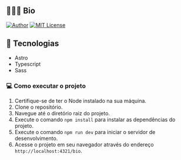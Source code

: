 ## 👨🏻‍💻 Bio

[![Author](https://img.shields.io/badge/author-ClodoaldoDantas-7c3aed)](https://github.com/ClodoaldoDantas)
[![MIT License](https://img.shields.io/badge/License-MIT-7c3aed.svg)](https://choosealicense.com/licenses/mit/)

## 🚀 Tecnologias

- Astro
- Typescript
- Sass

### 💻 Como executar o projeto

1. Certifique-se de ter o Node instalado na sua máquina.
2. Clone o repositório.
3. Navegue até o diretório raiz do projeto.
4. Execute o comando `npm install` para instalar as dependências do projeto.
5. Execute o comando `npm run dev` para iniciar o servidor de desenvolvimento.
6. Acesse o projeto em seu navegador através do endereço `http://localhost:4321/bio`.
